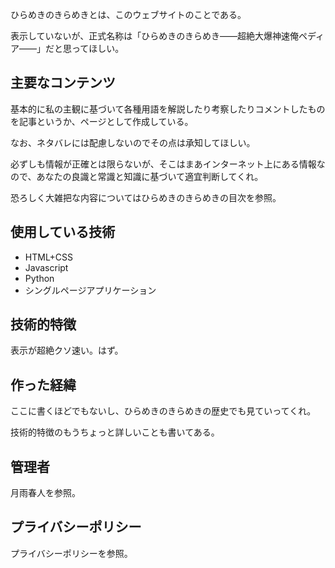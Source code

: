 ひらめきのきらめきとは、このウェブサイトのことである。

表示していないが、正式名称は「ひらめきのきらめき――超絶大爆神速俺ペディア――」だと思ってほしい。

## 主要なコンテンツ

基本的に私の主観に基づいて各種用語を解説したり考察したりコメントしたものを記事というか、ページとして作成している。

なお、ネタバレには配慮しないのでその点は承知してほしい。

必ずしも情報が正確とは限らないが、そこはまあインターネット上にある情報なので、あなたの良識と常識と知識に基づいて適宜判断してくれ。

恐ろしく大雑把な内容についてはひらめきのきらめきの目次を参照。

## 使用している技術

- HTML+CSS
- Javascript
- Python
- シングルページアプリケーション

## 技術的特徴

表示が超絶クソ速い。はず。

## 作った経緯

ここに書くほどでもないし、ひらめきのきらめきの歴史でも見ていってくれ。

技術的特徴のもうちょっと詳しいことも書いてある。

## 管理者

月雨春人を参照。

## プライバシーポリシー

プライバシーポリシーを参照。
